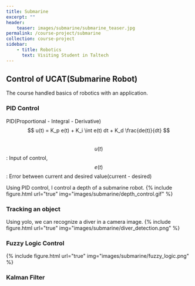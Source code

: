 ```yaml
---
title: Submarine
excerpt: ""
header:
    teaser: images/submarine/submarine_teaser.jpg
permalink: /course-project/submarine
collection: course-project
sidebar:
    - title: Robotics
      text: Visiting Student in Taltech
---
```


## Control of UCAT(Submarine Robot)
The course handled basics of robotics with an application.
   
### PID Control
PID(Proportional - Integral - Derivative)   
$$ u(t) = K_p e(t) + K_i \int e(t) dt + K_d \frac{de(t)}{dt} $$   
$$ u(t) $$: Input of control, $$ e(t) $$: Error between current and desired value(current - desired) 

Using PID control, I control a depth of a submarine robot.
{% include figure.html url="true" img="images/submarine/depth_control.gif" %}

### Tracking an object
Using yolo, we can recognize a diver in a camera image.
{% include figure.html url="true" img="images/submarine/diver_detection.png" %}

### Fuzzy Logic Control
{% include figure.html url="true" img="images/submarine/fuzzy_logic.png" %}


### Kalman Filter
$$ $$


